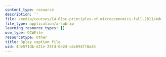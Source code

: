 ```yaml
---
content_type: resource
description: ''
file: /media/courses/14-01sc-principles-of-microeconomics-fall-2011/4de571dbd21e25fd0e24a4c694ff6a34_WmnViAaMdGM.srt
file_type: application/x-subrip
learning_resource_types: []
ocw_type: OCWFile
resourcetype: Other
title: 3play caption file
uid: 4de571db-d21e-25fd-0e24-a4c694ff6a34
---
```

